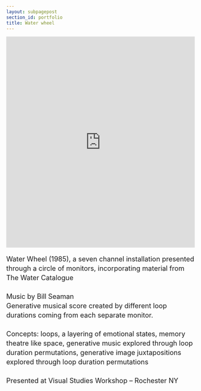 ```yaml
---
layout: subpagepost
section_id: portfolio
title: Water wheel
---
```

<div class="full">
    <div class="row">
        <div class="large-12 large-centered columns">
        <iframe src="https://player.vimeo.com/video/404775197" width="640" height="564" frameborder="0" allow="autoplay; fullscreen" allowfullscreen></iframe>
        </div>
    </div>
    <div class="Text_works">
    <p style="line-height:25px; font-size: 18px">
    Water Wheel (1985), a seven channel installation presented through a circle of monitors, incorporating material from The Water Catalogue<br>
    <br>
    Music by Bill Seaman<br>
    Generative musical score created by different loop durations coming from each separate monitor.<br>
    <br>
     Concepts: loops, a layering of emotional states, memory theatre like space, generative music explored through loop duration permutations, generative image juxtapositions explored through loop duration permutations<br>
    <br>
    Presented at Visual Studies Workshop – Rochester NY
    </p>
    </div>
</div>

